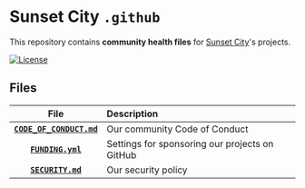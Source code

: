# Sunset City `.github`

This repository contains **community health files** for
[Sunset City][invite]'s projects.

[![License][license image]][license]

## Files

|                    File                     | Description                                    |
| :-----------------------------------------: | :--------------------------------------------- |
| **[`CODE_OF_CONDUCT.md`][code of conduct]** | Our community Code of Conduct                  |
|        **[`FUNDING.yml`][funding]**         | Settings for sponsoring our projects on GitHub |
|        **[`SECURITY.md`][security]**        | Our security policy                            |

[code of conduct]: https://github.com/sunset-city/bot/blob/main/CODE_OF_CONDUCT.md
[funding]: https://github.com/sunset-city/bot/blob/main/FUNDING.yml
[invite]: https://discord.gg/fFPEFYUnVp
[license image]: https://img.shields.io/github/license/sunset-city/bot
[license]: https://github.com/sunset-city/bot/blob/main/LICENSE
[security]: https://github.com/sunset-city/bot/blob/main/SECURITY.md
